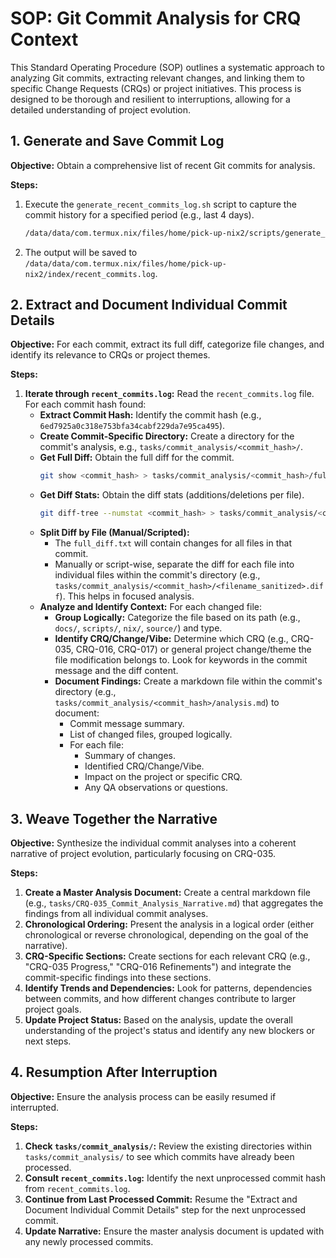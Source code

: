 # SOP: Git Commit Analysis for CRQ Context

This Standard Operating Procedure (SOP) outlines a systematic approach to analyzing Git commits, extracting relevant changes, and linking them to specific Change Requests (CRQs) or project initiatives. This process is designed to be thorough and resilient to interruptions, allowing for a detailed understanding of project evolution.

## 1. Generate and Save Commit Log

**Objective:** Obtain a comprehensive list of recent Git commits for analysis.

**Steps:**
1.  Execute the `generate_recent_commits_log.sh` script to capture the commit history for a specified period (e.g., last 4 days).
    ```bash
    /data/data/com.termux.nix/files/home/pick-up-nix2/scripts/generate_recent_commits_log.sh /data/data/com.termux.nix/files/home/pick-up-nix2/index/recent_commits.log
    ```
2.  The output will be saved to `/data/data/com.termux.nix/files/home/pick-up-nix2/index/recent_commits.log`.

## 2. Extract and Document Individual Commit Details

**Objective:** For each commit, extract its full diff, categorize file changes, and identify its relevance to CRQs or project themes.

**Steps:**
1.  **Iterate through `recent_commits.log`:** Read the `recent_commits.log` file. For each commit hash found:
    *   **Extract Commit Hash:** Identify the commit hash (e.g., `6ed7925a0c318e753bfa34cabf229da7e95ca495`).
    *   **Create Commit-Specific Directory:** Create a directory for the commit's analysis, e.g., `tasks/commit_analysis/<commit_hash>/`.
    *   **Get Full Diff:** Obtain the full diff for the commit.
        ```bash
        git show <commit_hash> > tasks/commit_analysis/<commit_hash>/full_diff.txt
        ```
    *   **Get Diff Stats:** Obtain the diff stats (additions/deletions per file).
        ```bash
        git diff-tree --numstat <commit_hash> > tasks/commit_analysis/<commit_hash>/diff_stats.txt
        ```
    *   **Split Diff by File (Manual/Scripted):**
        *   The `full_diff.txt` will contain changes for all files in that commit.
        *   Manually or script-wise, separate the diff for each file into individual files within the commit's directory (e.g., `tasks/commit_analysis/<commit_hash>/<filename_sanitized>.diff`). This helps in focused analysis.
    *   **Analyze and Identify Context:** For each changed file:
        *   **Group Logically:** Categorize the file based on its path (e.g., `docs/`, `scripts/`, `nix/`, `source/`) and type.
        *   **Identify CRQ/Change/Vibe:** Determine which CRQ (e.g., CRQ-035, CRQ-016, CRQ-017) or general project change/theme the file modification belongs to. Look for keywords in the commit message and the diff content.
        *   **Document Findings:** Create a markdown file within the commit's directory (e.g., `tasks/commit_analysis/<commit_hash>/analysis.md`) to document:
            *   Commit message summary.
            *   List of changed files, grouped logically.
            *   For each file:
                *   Summary of changes.
                *   Identified CRQ/Change/Vibe.
                *   Impact on the project or specific CRQ.
                *   Any QA observations or questions.

## 3. Weave Together the Narrative

**Objective:** Synthesize the individual commit analyses into a coherent narrative of project evolution, particularly focusing on CRQ-035.

**Steps:**
1.  **Create a Master Analysis Document:** Create a central markdown file (e.g., `tasks/CRQ-035_Commit_Analysis_Narrative.md`) that aggregates the findings from all individual commit analyses.
2.  **Chronological Ordering:** Present the analysis in a logical order (either chronological or reverse chronological, depending on the goal of the narrative).
3.  **CRQ-Specific Sections:** Create sections for each relevant CRQ (e.g., "CRQ-035 Progress," "CRQ-016 Refinements") and integrate the commit-specific findings into these sections.
4.  **Identify Trends and Dependencies:** Look for patterns, dependencies between commits, and how different changes contribute to larger project goals.
5.  **Update Project Status:** Based on the analysis, update the overall understanding of the project's status and identify any new blockers or next steps.

## 4. Resumption After Interruption

**Objective:** Ensure the analysis process can be easily resumed if interrupted.

**Steps:**
1.  **Check `tasks/commit_analysis/`:** Review the existing directories within `tasks/commit_analysis/` to see which commits have already been processed.
2.  **Consult `recent_commits.log`:** Identify the next unprocessed commit hash from `recent_commits.log`.
3.  **Continue from Last Processed Commit:** Resume the "Extract and Document Individual Commit Details" step for the next unprocessed commit.
4.  **Update Narrative:** Ensure the master analysis document is updated with any newly processed commits.
